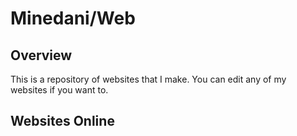 # Minedani/Web
## Overview
This is a repository of websites that I make. You can edit any of my websites if you want to.

## Websites Online


